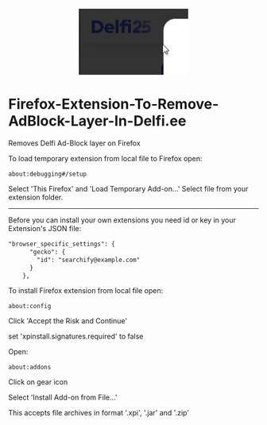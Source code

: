 <div>
  <p align="center">
    <img src="https://github.com/mmeest/AdBlock-Layer-Remover-in-Delfi.ee-for-Firefox/blob/main/del.png" width="220px">
  </p>
</div>


# Firefox-Extension-To-Remove-AdBlock-Layer-In-Delfi.ee
Removes Delfi Ad-Block layer on Firefox


To load temporary extension from local file to Firefox open:

```
about:debugging#/setup
```

Select 'This Firefox' and 'Load Temporary Add-on...'
Select file from your extension folder.

---

Before you can install your own extensions you need id or key in your Extension's JSON file:

```
"browser_specific_settings": {
      "gecko": {
        "id": "searchify@example.com"
      }
    },    
```

To install Firefox extension from local file open:

```
about:config
```

Click 'Accept the Risk and Continue'

set 'xpinstall.signatures.required' to false  

Open:

```
about:addons
```

Click on gear icon

Select 'Install Add-on from File...'

This accepts file archives in format '.xpi', '.jar' and '.zip'
